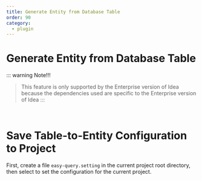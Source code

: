```yaml
---
title: Generate Entity from Database Table
order: 90
category:
  - plugin
---
```


# Generate Entity from Database Table

::: warning Note!!!
> This feature is only supported by the Enterprise version of Idea because the dependencies used are specific to the Enterprise version of Idea
:::

<img :src="$withBase('/images/plugin-database-1.png')">

<img :src="$withBase('/images/plugin-database-2.png')">
<img :src="$withBase('/images/plugin-database-3.png')">
<img :src="$withBase('/images/plugin-database-4.png')">
<img :src="$withBase('/images/plugin-database-5.png')">
<img :src="$withBase('/images/plugin-database-6.png')">
<img :src="$withBase('/images/plugin-database-7.png')">

# Save Table-to-Entity Configuration to Project
First, create a file `easy-query.setting` in the current project root directory, then select to set the configuration for the current project.

<img :src="$withBase('/images/plugin-set-project.jpg')">

